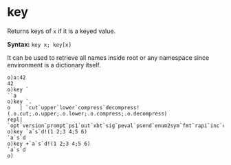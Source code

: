 # key

Returns keys of `x` if it is a keyed value.

**Syntax:** ```key x; key[x]```

It can be used to retrieve all names inside root or any namespace since environment is a dictionary itself.

```o
o)a:42
42
o)key `
``a
o)key `.
o   | `cut`upper`lower`compress`decompress!(.o.cut;.o.upper;.o.lower;.o.compress;.o.decompress)
repl| `opt`version`prompt`ps1`out`xbt`sig`peval`psend`enum2sym`fmt`rapi`inc`connect`takeAtMax`klen`keys`vals`syncChan`sr..
o)key `a`s`d!(1 2;3 4;5 6)
`a`s`d
o)key +`a`s`d!(1 2;3 4;5 6)
`a`s`d
o)
```
